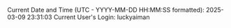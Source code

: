 Current Date and Time (UTC - YYYY-MM-DD HH:MM:SS formatted): 2025-03-09 23:31:03
Current User's Login: luckyaiman
